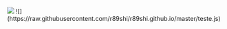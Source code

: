 <img src="https://raw.githubusercontent.com/r89shi/r89shi.github.io/master/teste.js" type="text/plain">
![](https://raw.githubusercontent.com/r89shi/r89shi.github.io/master/teste.js)
